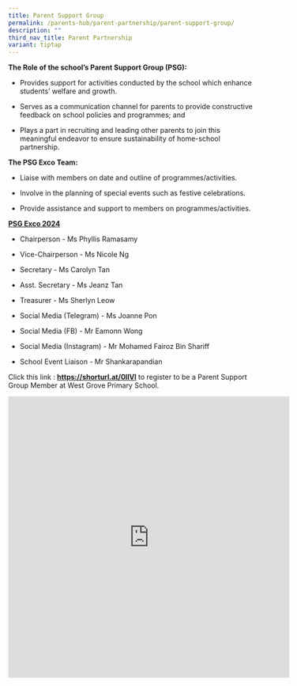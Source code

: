 ```yaml
---
title: Parent Support Group
permalink: /parents-hub/parent-partnership/parent-support-group/
description: ""
third_nav_title: Parent Partnership
variant: tiptap
---
```

<p><strong>The Role of the school’s Parent Support Group (PSG):</strong>
</p>
<ul>
<li>
<p>Provides support for activities conducted by the school which enhance
students’ welfare and growth.</p>
</li>
<li>
<p>Serves as a communication channel for parents to provide constructive
feedback on school policies and programmes; and</p>
</li>
<li>
<p>Plays a part in recruiting and leading other parents to join this meaningful
endeavor to ensure sustainability of home-school partnership.</p>
</li>
</ul>
<p><strong>The PSG Exco Team:&nbsp;</strong>
</p>
<ul>
<li>
<p>Liaise with members on date and outline of programmes/activities.</p>
</li>
<li>
<p>Involve in the planning of special events such as festive celebrations.</p>
</li>
<li>
<p>Provide assistance and support to members on programmes/activities.</p>
</li>
</ul>
<p><strong><u>PSG Exco 2024</u></strong>
</p>
<ul>
<li>
<p>Chairperson - Ms Phyllis Ramasamy</p>
</li>
<li>
<p>Vice-Chairperson - Ms Nicole Ng</p>
</li>
<li>
<p>Secretary - Ms Carolyn Tan</p>
</li>
<li>
<p>Asst. Secretary - Ms Jeanz Tan</p>
</li>
<li>
<p>Treasurer - Ms Sherlyn Leow</p>
</li>
<li>
<p>Social Media (Telegram) - Ms Joanne Pon</p>
</li>
<li>
<p>Social Media (FB) - Mr Eamonn Wong</p>
</li>
<li>
<p>Social Media (Instagram) - Mr Mohamed Fairoz Bin Shariff</p>
</li>
<li>
<p>School Event Liaison - Mr Shankarapandian</p>
<p></p>
</li>
</ul>
<p>Click this link : <strong><a href="https://shorturl.at/0IlVl" rel="noopener noreferrer nofollow" target="_blank">https://shorturl.at/0IlVl</a></strong> to
register to be a Parent Support Group Member at West Grove Primary School.</p>
<p></p>
<div class="iframe-wrapper">
<iframe height="569" width="569" allowfullscreen="true" frameborder="0" src="https://docs.google.com/presentation/d/e/2PACX-1vQO_htxzim6kQTThXcXIGQ_x_DSuzWsXL59BwI0OgZRbR__rX2OBKjDqpInWzbou_f--x0KDUHeajDd/embed?start=true&amp;loop=true&amp;delayms=3000"></iframe>
</div>
<p></p>